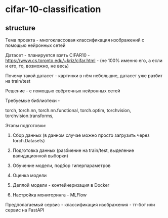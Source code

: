 # cifar-10-classification

## structure

Тема проекта - многоклассовая классификация изображений с помощью нейронных сетей

Датасет - планируется взять CIFAR10 - https://www.cs.toronto.edu/~kriz/cifar.html - (не 100% именно его, а если и его, то, возможно, не весь)

Почему такой датасет - картинки в нём небольшие, датасет уже разбит на train/test


Решение - с помощью свёрточных нейронных сетей

Требуемые библиотеки - 

torch,
torch.nn,
torch.nn.functional,
torch.optim,
torchvision,
torchvision.transforms,


Этапы подготовки:

1) Сбор данных (в данном случае можно просто загрузить через torch.Datasets)

2) Подготовка данных (разбиение на train/test, выделение валидационной выборки)

3) Обучение модели, подбор гиперпараметров

4) Оценка модели

5) Деплой модели - контейнеризация в Docker

6) Настройка мониторинга - MLFlow


Предполагаемый сервис - классификация изображения - тг-бот или сервис на FastAPI


